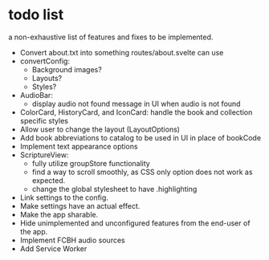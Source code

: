 # todo list

a non-exhaustive list of features and fixes to be implemented.

-   Convert about.txt into something routes/about.svelte can use
-   convertConfig:
    -   Background images?
    -   Layouts?
    -   Styles?
-   AudioBar:
    -   display audio not found message in UI when audio is not found
-   ColorCard, HistoryCard, and IconCard: handle the book and collection specific styles
-   Allow user to change the layout (LayoutOptions)
-   Add book abbreviations to catalog to be used in UI in place of bookCode
-   Implement text appearance options
-   ScriptureView:
    -   fully utilize groupStore functionality
    -   find a way to scroll smoothly, as CSS only option does not work as expected.
    -   change the global stylesheet to have .highlighting
-   Link settings to the config.
-   Make settings have an actual effect.
-   Make the app sharable.
-   Hide unimplemented and unconfigured features from the end-user of the app.
-   Implement FCBH audio sources
-   Add Service Worker

